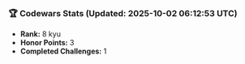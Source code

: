 ### 🏆 Codewars Stats (Updated: 2025-10-02 06:12:53 UTC)

- **Rank:** 8 kyu
- **Honor Points:** 3
- **Completed Challenges:** 1
